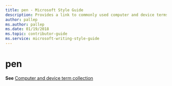 ```yaml
---
title: pen - Microsoft Style Guide
description: Provides a link to commonly used computer and device terms which includes 'pen'.
author: pallep
ms.author: pallep
ms.date: 01/19/2018
ms.topic: contributor-guide
ms.service: microsoft-writing-style-guide
---
```


# pen

**See** [Computer and device term collection](~/a-z-word-list-term-collections/term-collections/computer-device-terms.md)
